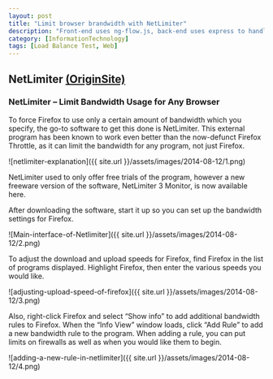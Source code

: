 ```yaml
---
layout: post
title: "Limit browser brandwidth with NetLimiter"
description: "Front-end uses ng-flow.js, back-end uses express to handle multiple file upload"
category: [InformationTechnology]
tags: [Load Balance Test, Web]
---
```


## NetLimiter [(OriginSite)](http://www.technorms.com/36800/limit-bandwidth-usage-firefox-chrome-opera)

### NetLimiter – Limit Bandwidth Usage for Any Browser
To force Firefox to use only a certain amount of bandwidth which you specify, the go-to software to get this done is NetLimiter. This external program has been known to work even better than the now-defunct Firefox Throttle, as it can limit the bandwidth for any program, not just Firefox.

![netlimiter-explanation]({{ site.url }}/assets/images/2014-08-12/1.png)

NetLimiter used to only offer free trials of the program, however a new freeware version of the software, NetLimiter 3 Monitor, is now available here.

After downloading the software, start it up so you can set up the bandwidth settings for Firefox.

![Main-interface-of-Netlimiter]({{ site.url }}/assets/images/2014-08-12/2.png)

To adjust the download and upload speeds for Firefox, find Firefox in the list of programs displayed. Highlight Firefox, then enter the various speeds you would like.

![adjusting-upload-speed-of-firefox]({{ site.url }}/assets/images/2014-08-12/3.png)

Also, right-click Firefox and select “Show info” to add additional bandwidth rules to Firefox. When the “Info View” window loads, click “Add Rule” to add a new bandwidth rule to the program. When adding a rule, you can put limits on firewalls as well as when you would like them to begin.

![adding-a-new-rule-in-netlimiter]({{ site.url }}/assets/images/2014-08-12/4.png)

